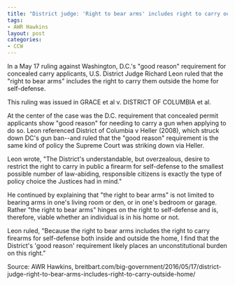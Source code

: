 ```yaml
---
title: "District judge: 'Right to bear arms' includes right to carry outside home"
tags:
- AWR Hawkins
layout: post
categories:
- CCW
---
```


In a May 17 ruling against Washington, D.C.'s "good reason" requirement for concealed carry applicants, U.S. District Judge Richard Leon ruled that the "right to bear arms" includes the right to carry them outside the home for self-defense.

This ruling was issued in GRACE et al v. DISTRICT OF COLUMBIA et al.

At the center of the case was the D.C. requirement that concealed permit applicants show "good reason" for needing to carry a gun when applying to do so. Leon referenced District of Columbia v Heller (2008), which struck down DC's gun ban--and ruled that the "good reason" requirement is the same kind of policy the Supreme Court was striking down via Heller.

Leon wrote, "The District's understandable, but overzealous, desire to restrict the right to carry in public a firearm for self-defense to the smallest possible number of law-abiding, responsible citizens is exactly the type of policy choice the Justices had in mind."

He continued by explaining that "the right to bear arms" is not limited to bearing arms in one's living room or den, or in one's bedroom or garage. Rather "the right to bear arms" hinges on the right to self-defense and is, therefore, viable whether an individual is in his home or not.

Leon ruled, "Because the right to bear arms includes the right to carry firearms for self-defense both inside and outside the home, I find that the District's 'good reason' requirement likely places an unconstitutional burden on this right."

Source: AWR Hawkins, breitbart.com/big-government/2016/05/17/district-judge-right-to-bear-arms-includes-right-to-carry-outside-home/

